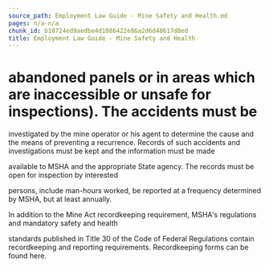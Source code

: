 ```yaml
---
source_path: Employment Law Guide - Mine Safety and Health.md
pages: n/a-n/a
chunk_id: b18724ed9aedbe4d1086422e86a2d6d40617d8ed
title: Employment Law Guide - Mine Safety and Health
---
```

# abandoned panels or in areas which are inaccessible or unsafe for inspections). The accidents must be

investigated by the mine operator or his agent to determine the cause and the means of preventing a recurrence. Records of such accidents and investigations must be kept and the information must be made

available to MSHA and the appropriate State agency. The records must be open for inspection by interested

persons, include man-hours worked, be reported at a frequency determined by MSHA, but at least annually.

In addition to the Mine Act recordkeeping requirement, MSHA's regulations and mandatory safety and health

standards published in Title 30 of the Code of Federal Regulations contain recordkeeping and reporting requirements. Recordkeeping forms can be found here.
